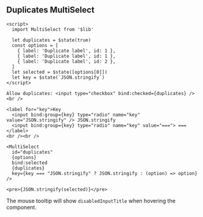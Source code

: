 ## Duplicates MultiSelect

```svelte example stackblitz id="disabled-input-title"
<script>
  import MultiSelect from '$lib'

  let duplicates = $state(true)
  const options = [
    { label: 'Duplicate label', id: 1 },
    { label: 'Duplicate label', id: 1 },
    { label: 'Duplicate label', id: 2 },
  ]
  let selected = $state([options[0]])
  let key = $state(`JSON.stringify`)
</script>

Allow duplicates: <input type="checkbox" bind:checked={duplicates} />
<br />

<label for="key">Key
  <input bind:group={key} type="radio" name="key" value="JSON.stringify" /> JSON.stringify
  <input bind:group={key} type="radio" name="key" value="==="> ===
</label>
<br /><br />

<MultiSelect
  id="duplicates"
  {options}
  bind:selected
  {duplicates}
  key={key === "JSON.stringify" ? JSON.stringify : (option) => option}
/>

<pre>{JSON.stringify(selected)}</pre>
```

The mouse tooltip will show `disabledInputTitle` when hovering the component.
